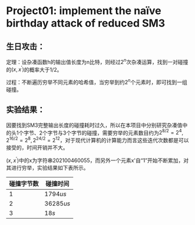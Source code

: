 # Project01: implement the naïve birthday attack of reduced SM3

## 生日攻击：

定理：设杂凑函数h的输出值长度为n比特，则经过$2^n$次杂凑运算，找到一对碰撞的$(x,x^{'})$的概率大于1/2。

过程：不断遍历穷举不同元素的哈希值，当穷举到约$2^n$个元素时，即可找到一组碰撞。

## 实验结果：

因要找到SM3完整输出长度的碰撞耗时过久，所以在本项目中分别研究杂凑值中的头1个字节、2个字节与3个字节的碰撞，需要穷举的元素数目约为$2^{8/2}=2^4,2^{16/2}=2^8,2^{24/2}=2^{12}$，对于现代计算机的计算能力而言这些迭代次数都是可以接受的，时间开销并不大。

$(x,x^{'})$中的x为字符串202100460055，而另外一个元素x'自“1”开始不断累加，对其进行穷举，实验结果如下表所示。

| 碰撞字节数 | 碰撞时间  |
| ---------- | --------- |
| 1          | $1794us$  |
| 2          | $36285us$ |
| 3          | $18s$     |


